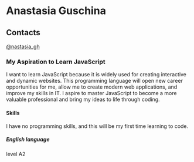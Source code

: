 # Anastasia Guschina 

## Contacts 

[@nastasia_gh](https://web.telegram.org/k/#@nastasia_gh)

### My Aspiration to Learn JavaScript
I want to learn JavaScript because it is widely used for creating interactive and dynamic websites. 
This programming language will open new career opportunities for me, allow me to create modern web applications, and improve my skills in IT. 
I aspire to master JavaScript to become a more valuable professional and bring my ideas to life through coding.

#### Skills
I have no programming skills, and this will be my first time learning to code.

##### English language
level A2
